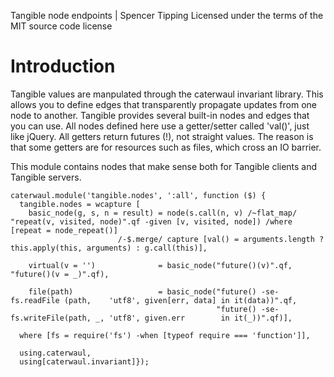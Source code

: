 Tangible node endpoints | Spencer Tipping
Licensed under the terms of the MIT source code license

# Introduction

Tangible values are manpulated through the caterwaul invariant library. This allows you to define edges that transparently propagate updates from one node to another. Tangible provides several
built-in nodes and edges that you can use. All nodes defined here use a getter/setter called 'val()', just like jQuery. All getters return futures (!), not straight values. The reason is that
some getters are for resources such as files, which cross an IO barrier.

This module contains nodes that make sense both for Tangible clients and Tangible servers.

    caterwaul.module('tangible.nodes', ':all', function ($) {
      tangible.nodes = wcapture [
        basic_node(g, s, n = result) = node(s.call(n, v) /~flat_map/ "repeat(v, visited, node)".qf -given [v, visited, node]) /where [repeat = node_repeat()]
                            /-$.merge/ capture [val() = arguments.length ? this.apply(this, arguments) : g.call(this)],

        virtual(v = '')              = basic_node("future()(v)".qf,                    "future()(v = _)".qf),

        file(path)                   = basic_node("future() -se- fs.readFile (path,    'utf8', given[err, data] in it(data))".qf,
                                                  "future() -se- fs.writeFile(path, _, 'utf8', given.err        in it(_))".qf)],

      where [fs = require('fs') -when [typeof require === 'function']],

      using.caterwaul,
      using[caterwaul.invariant]});